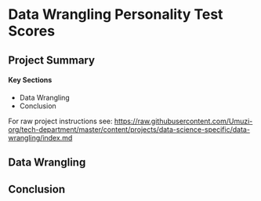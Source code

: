 # Data Wrangling Personality Test Scores

## Project Summary
#### Key Sections
* Data Wrangling
* Conclusion

For raw project instructions see: https://raw.githubusercontent.com/Umuzi-org/tech-department/master/content/projects/data-science-specific/data-wrangling/index.md

## Data Wrangling

[](https://lh3.googleusercontent.com/YfJLy9kT6KzCxQwkdIYzcqjSWczmoyciOabCyFQGSUu3clysC6ppgt6jDbikpdjjIJ81cUjKrfXQqCyzELN--G_FCzD7zE36P3_SFc_XWTGhZSWGyq0f3CRkE1grbG5wv3dSkaZNnw=w2400)

[](https://lh3.googleusercontent.com/M2DGLTvrinmVzzED3amJ1Zzr4iTMAEYH272hT2oNuEDV38kFdsh54bahej9a9226QYJm5vOXd4fVSQX_VHbhbzO4yDDvclo_heM_bX6TlvlE_O-YwcsZ6AVR084xLu1XMPO4OfumNQ=w2400)

[](https://lh3.googleusercontent.com/jaC8AoClhbPR8ejquXeySFcQkt7L7itkqE6TmB_lpD5pur1ooPU-aojFSMUNWaq3fGqjIiJRVKNLq0BsYQKKeClzSQZhYNZapFncXPQdaW_BLzRvgXIMk925lUhntVUiQ4PzNtzBEw=w2400)

[](https://lh3.googleusercontent.com/0Fb2Pghq6CeZ7ChgVbizoZBMoE8BIM3tL7-5jcfUFSRKvbKb8igrPtXp-pTFRK5VrS-Kx9u6DpOLfutsfeb3sT6IOz9C9GxXRHQc_CVcjKw0gLkkh82T0P2hsSIcnnteCLAZ34cpOQ=w2400)

[](https://lh3.googleusercontent.com/1P85E9gRKD53uEqn9Wb5CXikRPE1X24wbDJicZyhYKXCniZsFvqP0bIqzYfoCEn0eSmdgYJdmaO2WEvj5ABMw00uW-V1V8PZ_HIEFTEza4EykuBnn8H5Vy_omSOI8_YJWCr0Y5yXtQ=w2400)

## Conclusion
